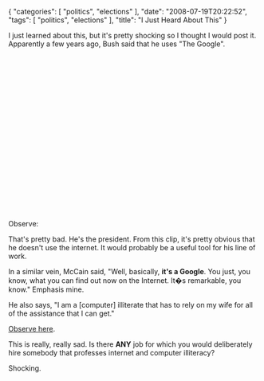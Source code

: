 {
    "categories": [
        "politics", 
        "elections"
    ], 
    "date": "2008-07-19T20:22:52", 
    "tags": [
        "politics", 
        "elections"
    ], 
    "title": "I Just Heard About This"
}

I just learned about this, but it's pretty shocking so I thought I would post it. Apparently a few years ago, Bush said that he uses "The Google". 

Observe:
<object width="425" height="344"><param name="movie" value="http://www.youtube.com/v/MunMCO3uNdA&hl=en&fs=1"></param><param name="allowFullScreen" value="true"></param><embed src="http://www.youtube.com/v/MunMCO3uNdA&hl=en&fs=1" type="application/x-shockwave-flash" allowfullscreen="true" width="425" height="344"></embed></object>

That's pretty bad. He's the president. From this clip, it's pretty obvious that he doesn't use the internet. It would probably be a useful tool for his line of work.

In a similar vein, McCain said, "Well, basically, <strong>it's a Google</strong>. You just, you know, what you can find out now on the Internet. It�s remarkable, you know." Emphasis mine.

He also says, "I am a [computer] illiterate that has to rely on my wife for all of the assistance that I can get."

<a href="http://www.cnn.com/video/#/video/politics/2008/06/25/moos.mccain.doesnt.compute.cnn" target="_blank">Observe here</a>.

This is really, really sad. Is there <strong>ANY</strong> job for which you would deliberately hire somebody that professes internet and computer illiteracy?

Shocking.<!--break-->
